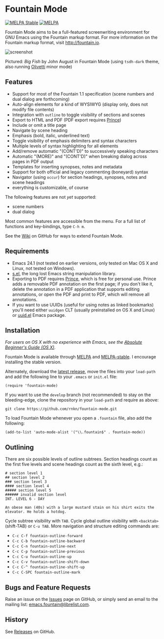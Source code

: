 Fountain Mode
=============

[![MELPA Stable](http://stable.melpa.org/packages/fountain-mode-badge.svg)](http://stable.melpa.org/#/fountain-mode)
[![MELPA](http://melpa.org/packages/fountain-mode-badge.svg)](http://melpa.org/#/fountain-mode)

Fountain Mode aims to be a full-featured screenwriting environment for
GNU Emacs using the Fountain markup format. For more information on the
Fountain markup format, visit <http://fountain.io>.

![screenshot](http://files.paulwrankin.com/fountain-mode/screenshot.png)

Pictured: *Big Fish* by John August in Fountain Mode (using
`tsdh-dark` theme, also running [Olivetti][] minor mode)

[olivetti]: https://github.com/rnkn/olivetti "Olivetti"

Features
--------

- Support for most of the Fountain 1.1 specification (scene numbers and
  dual dialog are forthcoming)
- Auto-align elements for a kind of WYSIWYG (display only, does not
  modify file contents)
- Integration with `outline` to toggle visibility of sections and
  scenes
- Export to HTML and PDF (PDF export requires [Prince][])
- Include or omit a title page
- Navigate by scene heading
- Emphasis (bold, italic, underlined text)
- Toggle visibility of emphasis delimiters and syntax characters
- Multiple levels of syntax highlighting for all elements
- Add/remove automatic "(CONT'D)" to successively speaking characters
- Automatic "(MORE)" and "(CONT'D)" when breaking dialog across pages in
  PDF output
- Templates for inserting synopses, notes and metadata
- Support for both official and legacy commenting (boneyard) syntax
- Navigator (using `occur`) for section headings, synopses, notes and
  scene headings
- everything is customizable, of course

The following features are not *yet* supported:

- scene numbers
- dual dialog

Most common features are accessible from the menu. For a full list of
functions and key-bindings, type `C-h m`.

See the [Wiki][] on GitHub for ways to extend Fountain Mode.

[prince]: http://www.princexml.com "Prince"
[wiki]: https://github.com/rnkn/fountain-mode/wiki "Fountain Mode wiki"

Requirements
------------

- Emacs 24.1 (not tested on earlier versions, only tested on Mac OS X
  and Linux, not tested on Windows).
- [s.el][], the long lost Emacs string manipulation library.
- Exporting to PDF requires [Prince][], which is free for personal use.
  Prince adds a removable PDF annotation on the first page; if you don't
  like it, delete the annotation in a PDF application that supports
  editing annotations, or open the PDF and print to PDF, which will
  remove all annotations.
- If you want to use UUIDs (useful for using notes as linked bookmarks) you'll
  need either `uuidgen` CLT (usually preinstalled on OS X and Linux) or
  [uuid.el][] Emacs package.

[s.el]: https://github.com/magnars/s.el "s.el"
[uuid.el]: https://github.com/nicferrier/emacs-uuid "uuid.el"

Installation
------------

*For users on OS X with no experience with Emacs, see the
[Absolute Beginner's Guide (OS X)][beginners guide].*

Fountain Mode is available through [MELPA][] and [MELPA-stable][]. I
encourage installing the stable version.

Alternately, download the [latest release][], move the files into your
`load-path` and add the following line to your `.emacs` or `init.el`
file:

    (require 'fountain-mode)

If you want to use the `develop` branch (not recommended) to stay on
the bleeding-edge, clone the repository in your `load-path` and
require as above:

    git clone https://github.com/rnkn/fountain-mode.git

To load Fountain Mode whenever you open a `.fountain` file, also add the
following:

    (add-to-list 'auto-mode-alist '("\\.fountain$" . fountain-mode))

[beginners guide]: https://github.com/rnkn/fountain-mode/wiki/Absolute-Beginner's-Guide-(OS-X) "Absolute Beginner's Guide (OS X)"
[melpa]: http://melpa.org "MELPA"
[melpa-stable]: http://stable.melpa.org "MELPA-stable"
[latest release]: https://github.com/rnkn/fountain-mode/releases/latest "Fountain Mode latest release"

Outlining
---------

There are six possible levels of outline subtrees. Section headings
count as the first five levels and scene headings count as the sixth
level, e.g.:

    # section level 1
    ## section level 2
    ### section level 3
    #### section level 4
    ##### section level 5
    ###### invalid section level
    INT. LEVEL 6 - DAY

    An obese man (40s) with a large mustard stain on his shirt exits the
    elevator. He holds a hotdog.

Cycle subtree visibility with `TAB`. Cycle global outline visibility
with `<backtab>` (shift-TAB) or `C-u TAB`. More navigation and structure
editing commands are:

- `C-c C-f fountain-outline-forward`
- `C-c C-b fountain-outline-backward`
- `C-c C-n fountain-outline-next`
- `C-c C-p fountain-outline-previous`
- `C-c C-u fountain-outline-up`
- `C-c C-v fountain-outline-shift-down`
- `C-c C-^ fountain-outline-shift-up`
- `C-c C-SPC fountain-outline-mark`

Bugs and Feature Requests
-------------------------

Raise an issue on the [Issues][] page on GitHub, or simply send an email
to the mailing list: <emacs.fountain@librelist.com>.

[issues]: https://github.com/rnkn/fountain-mode/issues "Fountain Mode issues"

History
-------

See [Releases][] on GitHub.

[releases]: https://github.com/rnkn/fountain-mode/releases "Fountain Mode releases"
